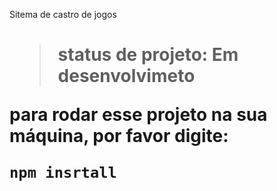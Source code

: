 <hi>Sitema de castro de jogos <h1>

>status de projeto: Em desenvolvimeto
>
para rodar esse projeto na sua máquina, por favor digite:

```
npm insrtall
```
         
